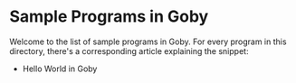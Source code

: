 # Sample Programs in Goby

Welcome to the list of sample programs in Goby. For every program in this
directory, there's a corresponding article explaining the snippet:

- Hello World in Goby
